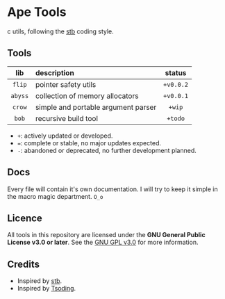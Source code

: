 # Ape Tools
c utils, following the [stb](https://github.com/nothings/stb) coding style.

## Tools
| lib      | description                                          | status     |
|:--------:|:-----------------------------------------------------|:----------:|
| `flip`   | pointer safety utils                                 | `+v0.0.2`  |
| `abyss`  | collection of memory allocators                      | `+v0.0.1`  |
| `crow`   | simple and portable argument parser                  | `+wip`     |
| `bob`    | recursive build tool                                 | `+todo`    |

* `+`: actively updated or developed.
* `=`: complete or stable, no major updates expected.
* `-`: abandoned or deprecated, no further development planned.

## Docs
Every file will contain it's own documentation. I will try to keep it simple in
the macro magic department. `O_o`

## Licence
All tools in this repository are licensed under the **GNU General Public
License v3.0 or later**.  See the
[GNU GPL v3.0](https://www.gnu.org/licenses/gpl-3.0.html) for more information.

## Credits
- Inspired by [stb](https://github.com/nothings/stb).
- Inspired by [Tsoding](https://www.youtube.com/@Tsoding).
